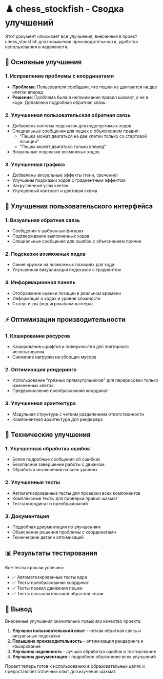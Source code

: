 # ♟️ chess_stockfish - Сводка улучшений

Этот документ описывает все улучшения, внесенные в проект chess_stockfish для повышения производительности, удобства использования и надежности.

## 🚀 Основные улучшения

### 1. Исправление проблемы с координатами
- **Проблема**: Пользователи сообщали, что пешки не двигаются на две клетки вперед
- **Решение**: Проблема была в непонимании правил шахмат, а не в коде. Добавлена подробная обратная связь.

### 2. Улучшенная пользовательская обратная связь
- Добавлена система подсказок для недопустимых ходов
- Специальные сообщения для пешек с объяснением правил:
  - "Пешка может двигаться на две клетки только со стартовой позиции"
  - "Пешка может двигаться только вперед"
- Визуальные подсказки возможных ходов

### 3. Улучшенная графика
- Добавлены визуальные эффекты (тени, свечение)
- Улучшены подсказки ходов с градиентным эффектом
- Закругленные углы клеток
- Улучшенный контраст и цветовая схема

## 🎨 Улучшения пользовательского интерфейса

### 1. Визуальная обратная связь
- Сообщения о выбранных фигурах
- Подтверждение выполненных ходов
- Специальные сообщения для ошибок с объяснением причин

### 2. Подсказки возможных ходов
- Синие кружки на возможных позициях для хода
- Улучшенная визуализация подсказок с градиентом

### 3. Информационная панель
- Отображение оценки позиции в реальном времени
- Информация о ходах и уровне сложности
- Статус игры (ход игрока/компьютера)

## ⚡ Оптимизации производительности

### 1. Кэширование ресурсов
- Кэширование шрифтов и поверхностей для повторного использования
- Снижение нагрузки на сборщик мусора

### 2. Оптимизация рендеринга
- Использование "грязных прямоугольников" для перерисовки только измененных клеток
- Предвычисление преобразований координат

### 3. Улучшенная архитектура
- Модульная структура с четким разделением ответственности
- Компонентная архитектура для рендерера

## 🔧 Технические улучшения

### 1. Улучшенная обработка ошибок
- Более подробные сообщения об ошибках
- Безопасное завершение работы с движком
- Обработка исключений на всех уровнях

### 2. Улучшенные тесты
- Автоматизированные тесты для проверки всех компонентов
- Комплексные тесты для проверки правил шахмат
- Тесты координат и преобразований

### 3. Документация
- Подробная документация по улучшениям
- Объяснение решения проблемы с координатами
- Технические детали оптимизаций

## 📊 Результаты тестирования

Все тесты прошли успешно:
- ✅ Автоматизированные тесты ядра
- ✅ Тесты преобразования координат
- ✅ Тесты правил движения пешки
- ✅ Тесты пользовательской обратной связи

## 🎯 Вывод

Внесенные улучшения значительно повысили качество проекта:
1. **Улучшен пользовательский опыт** - четкая обратная связь и визуальные подсказки
2. **Повышена производительность** - оптимизация рендеринга и кэширование
3. **Улучшена надежность** - лучшая обработка ошибок и тестирование
4. **Улучшена документация** - подробное объяснение всех улучшений

Проект теперь готов к использованию в образовательных целях и предоставляет отличный опыт для изучения шахмат.